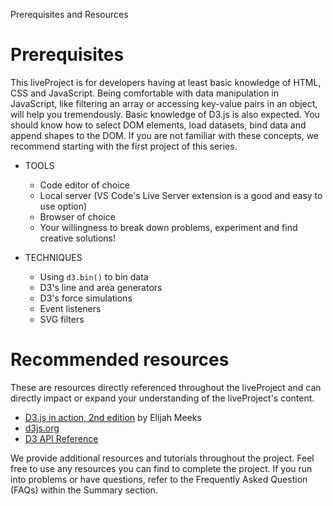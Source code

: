 Prerequisites and Resources


# Prerequisites
This liveProject is for developers having at least basic knowledge of HTML, CSS and JavaScript. Being comfortable with data manipulation in JavaScript, like filtering an array or accessing key-value pairs in an object, will help you tremendously.
Basic knowledge of D3.js is also expected. You should know how to select DOM elements, load datasets, bind data and append shapes to the DOM. If you are not familiar with these concepts, we recommend starting with the first project of this series.

* TOOLS
   * Code editor of choice
   * Local server (VS Code's Live Server extension is a good and easy to use option)
   * Browser of choice
   * Your willingness to break down problems, experiment and find creative solutions!


* TECHNIQUES
   * Using `d3.bin()` to bin data
   * D3's line and area generators
   * D3's force simulations
   * Event listeners
   * SVG filters




# Recommended resources	

These are resources directly referenced throughout the liveProject and can directly impact or expand your understanding of the liveProject's content.

* [D3.js in action, 2nd edition](https://livebook.manning.com/book/d3js-in-action-second-edition) by Elijah Meeks
* [d3js.org](https://d3js.org/)
* [D3 API Reference](https://github.com/d3/d3/blob/master/API.md)

We provide additional resources and tutorials throughout the project. Feel free to use any resources you can find to complete the project. If you run into problems or have questions, refer to the Frequently Asked Question (FAQs) within the Summary section.





